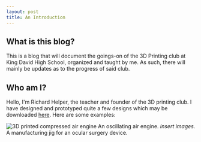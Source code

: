 ```yaml
---
layout: post
title: An Introduction
---
```


## What is this blog?

This is a blog that will document the goings-on of the 3D Printing club at King David High School, organized and taught by me. As such, there will mainly be updates as to the progress of said club.

## Who am I?

Hello, I'm Richard Helper, the teacher and founder of the 3D printing club. I have designed and prototyped quite a few designs which may be downloaded [here](https://www.thingiverse.com/odysseus_in_space/designs). Here are some examples:

![3D printed compressed air engine](https://user-images.githubusercontent.com/48739810/116293675-fd5c4300-a74b-11eb-9dc1-a5b17136bcd3.jpg)
An oscillating air engine.
*insert images.*
A manufacturing jig for an ocular surgery device.
